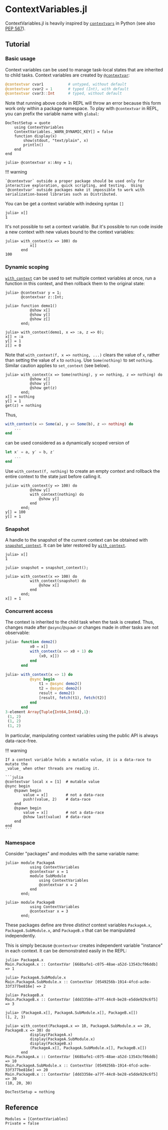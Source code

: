 # ContextVariables.jl

ContextVariables.jl is heavily inspired by
[`contextvars`](https://docs.python.org/3/library/contextvars.html) in
Python (see also
[PEP 567](https://www.python.org/dev/peps/pep-0567/)).

## Tutorial

### Basic usage

Context variables can be used to manage task-local states that are
inherited to child tasks.  Context variables are created by
[`@contextvar`](@ref):

```julia
@contextvar cvar1           # untyped, without default
@contextvar cvar2 = 1       # typed (Int), with default
@contextvar cvar3::Int      # typed, without default
```

Note that running above code in REPL will throw an error because this
form work only within a package namespace.  To play with `@contextvar`
in REPL, you can prefix the variable name with `global`:

```@meta
DocTestSetup = quote
    using ContextVariables
    ContextVariables._WARN_DYNAMIC_KEY[] = false
    function display(x)
        show(stdout, "text/plain", x)
        println()
    end
end
```

```jldoctest tutorial
julia> @contextvar x::Any = 1;
```

!!! warning

    `@contextvar` outside a proper package should be used only for
    interactive exploration, quick scripting, and testing.  Using
    `@contextvar` outside packages make it impossible to work with
    serialization-based libraries such as Distributed.

You can be get a context variable with indexing syntax `[]`

```jldoctest tutorial
julia> x[]
1
```

It's not possible to set a context variable.  But it's possible to run
code inside a new context with new values bound to the context
variables:

```jldoctest tutorial
julia> with_context(x => 100) do
           x[]
       end
100
```

### Dynamic scoping

[`with_context`](@ref) can be used to set multiple context variables at once,
run a function in this context, and then rollback them to the original state:

```jldoctest tutorial
julia> @contextvar y = 1;
       @contextvar z::Int;
```

```jldoctest tutorial
julia> function demo1()
           @show x[]
           @show y[]
           @show z[]
       end;

julia> with_context(demo1, x => :a, z => 0);
x[] = :a
y[] = 1
z[] = 0
```

Note that `with_context(f, x => nothing, ...)` clears the value of
`x`, rather than setting the value of `x` to `nothing`.  Use
`Some(nothing)` to set `nothing`.  Similar caution applies to
`set_context` (see below).

```jldoctest tutorial
julia> with_context(x => Some(nothing), y => nothing, z => nothing) do
           @show x[]
           @show y[]
           @show get(z)
       end;
x[] = nothing
y[] = 1
get(z) = nothing
```

Thus,

```julia
with_context(x => Some(a), y => Some(b), z => nothing) do
    ...
end
```

can be used considered as a dynamically scoped version of

```julia
let x′ = a, y′ = b, z′
    ...
end
```

Use `with_context(f, nothing)` to create an empty context and rollback the entire
context to the state just before calling it.

```jldoctest tutorial
julia> with_context(y => 100) do
           @show y[]
           with_context(nothing) do
               @show y[]
           end
       end;
y[] = 100
y[] = 1
```

### Snapshot

A handle to the snapshot of the current context can be obtained with
[`snapshot_context`](@ref).  It can be later restored by [`with_context`](@ref).

```jldoctest tutorial
julia> x[]
1

julia> snapshot = snapshot_context();

julia> with_context(x => 100) do
           with_context(snapshot) do
               @show x[]
           end
       end;
x[] = 1
```

### Concurrent access

The context is inherited to the child task when the task is created.
Thus, changes made after `@async`/`@spawn` or changes made in other tasks are
not observable:

```julia
julia> function demo2()
           x0 = x[]
           with_context(x => x0 + 1) do
               (x0, x[])
           end
       end

julia> with_context(x => 1) do
           @sync begin
               t1 = @async demo2()
               t2 = @async demo2()
               result = demo2()
               [result, fetch(t1), fetch(t2)]
           end
       end
3-element Array{Tuple{Int64,Int64},1}:
 (1, 2)
 (1, 2)
 (1, 2)
```

In particular, manipulating context variables using the public API is always
data-race-free.

!!! warning

    If a context variable holds a mutable value, it is a data-race to mutate the
    _value_ when other threads are reading it.

    ```julia
    @contextvar local x = [1]  # mutable value
    @sync begin
        @spawn begin
            value = x[]        # not a data-race
            push!(value, 2)    # data-race
        end
        @spawn begin
            value = x[]        # not a data-race
            @show last(value)  # data-race
        end
    end
    ```

### Namespace

Consider "packages" and modules with the same variable name:

```jldoctest tutorial
julia> module PackageA
           using ContextVariables
           @contextvar x = 1
           module SubModule
               using ContextVariables
               @contextvar x = 2
           end
       end;

julia> module PackageB
           using ContextVariables
           @contextvar x = 3
       end;
```

These packages define are three _distinct_ context variables
`PackageA.x`, `PackageA.SubModule.x`, and `PackageB.x` that can be
manipulated independently.

This is simply because `@contextvar` creates independent variable "instance"
in each context.  It can be demonstrated easily in the REPL:

```jldoctest tutorial; filter = r"(^(.*?\.)?x)|(\[.*?\])"m
julia> PackageA.x
Main.PackageA.x :: ContextVar [668bafe1-c075-48ae-a52d-13543cf06ddb] => 1

julia> PackageA.SubModule.x
Main.PackageA.SubModule.x :: ContextVar [0549256b-1914-4fcd-ac8e-33f377be816e] => 2

julia> PackageB.x
Main.PackageB.x :: ContextVar [ddd3358e-a77f-44c0-be28-e5dde929c6f5] => 3

julia> (PackageA.x[], PackageA.SubModule.x[], PackageB.x[])
(1, 2, 3)

julia> with_context(PackageA.x => 10, PackageA.SubModule.x => 20, PackageB.x => 30) do
           display(PackageA.x)
           display(PackageA.SubModule.x)
           display(PackageB.x)
           (PackageA.x[], PackageA.SubModule.x[], PackageB.x[])
       end
Main.PackageA.x :: ContextVar [668bafe1-c075-48ae-a52d-13543cf06ddb] => 10
Main.PackageA.SubModule.x :: ContextVar [0549256b-1914-4fcd-ac8e-33f377be816e] => 20
Main.PackageB.x :: ContextVar [ddd3358e-a77f-44c0-be28-e5dde929c6f5] => 30
(10, 20, 30)
```

```@meta
DocTestSetup = nothing
```

## Reference

```@autodocs
Modules = [ContextVariables]
Private = false
```
